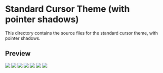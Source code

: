 # Standard Cursor Theme (with pointer shadows)
This directory contains the source files for the standard cursor theme, with pointer shadows.

## Preview
<img src="https://raw.githubusercontent.com/rozniak/xfce-winxp-tc/master/cursors/with-shadow/standard/res/arrow.png"> <img src="https://raw.githubusercontent.com/rozniak/xfce-winxp-tc/master/cursors/with-shadow/standard/res/arrow-wait.png"> <img src="https://raw.githubusercontent.com/rozniak/xfce-winxp-tc/master/cursors/with-shadow/standard/res/busy.png"> <img src="https://raw.githubusercontent.com/rozniak/xfce-winxp-tc/master/cursors/with-shadow/standard/res/hand.png"> <img src="https://raw.githubusercontent.com/rozniak/xfce-winxp-tc/master/cursors/with-shadow/standard/res/text-select.png"> <img src="https://raw.githubusercontent.com/rozniak/xfce-winxp-tc/master/cursors/with-shadow/standard/res/handwriting.png"> <img src="https://raw.githubusercontent.com/rozniak/xfce-winxp-tc/master/cursors/with-shadow/standard/res/unavailable.png">
